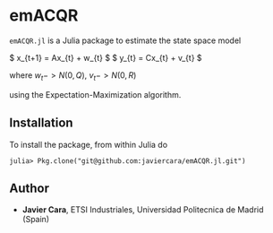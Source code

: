 # emACQR

`emACQR.jl` is a Julia package to estimate the state space model

$ x_{t+1} = Ax_{t} + w_{t} $
$ y_{t} = Cx_{t} + v_{t} $

where $w_{t} -> N(0,Q)$, $v_{t} -> N(0,R)$

using the Expectation-Maximization algorithm.

## Installation

To install the package, from within Julia do

~~~
julia> Pkg.clone("git@github.com:javiercara/emACQR.jl.git")
~~~

## Author

* **Javier Cara**, ETSI Industriales, Universidad Politecnica de Madrid (Spain)
